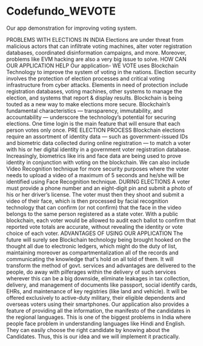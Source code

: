 # Codefundo_WEVOTE
Our app demonstration for improving voting system.

PROBLEMS WITH ELECTIONS IN INDIA
Elections are under threat from malicious actors that can infiltrate voting machines, alter voter registration databases, coordinated disinformation campaigns, and more. Moreover, problems like EVM hacking are also a very big issue to solve. 
                     HOW CAN OUR APPLICATION HELP
Our application- WE VOTE uses Blockchain Technology to improve the system of voting in the nations. Election security involves the protection of election processes and critical voting infrastructure from cyber attacks. Elements in need of protection include registration databases, voting machines, other systems to manage the election, and systems that report & display results. Blockchain is being touted as a new way to make elections more secure.
Blockchain’s fundamental characteristics — transparency, immutability, and accountability — underscore the technology’s potential for securing elections. One time login is the main feature that will ensure that each person votes only once.
PRE ELECTION PROCESS
Blockchain elections require an assortment of identity data — such as government-issued IDs and biometric data collected during online registration — to match a voter with his or her digital identity in a government voter registration database. Increasingly, biometrics like iris and face data are being used to prove identity in conjunction with voting on the blockchain. We can also include Video Recognition technique for more security purposes where the voter needs to upload a video of a maximum of 5 seconds and he/she will be identified using Face Recognition technique.
DURING ELECTIONS
A voter must provide a phone number and an eight-digit pin and submit a photo of his or her driver’s license. The voter must then they shoot and submit a video of their face, which is then processed by facial recognition technology that can confirm (or not confirm) that the face in the video belongs to the same person registered as a state voter.
With a public blockchain, each voter would be allowed to audit each ballot to confirm that reported vote totals are accurate, without revealing the identity or vote choice of each voter.
ADVANTAGES OF USING OUR APPLICATION
The future will surely see Blockchain technology being brought hooked on the thought all due to electronic ledgers, which might do the duty of list, maintaining moreover as compartmentalization all of the records and communicating the knowledge that's hold on all told of them. It will transform the method of govt. services and advantages are delivered to the people, do away with pilferages within the delivery of such services wherever this can be a big downside, eliminate leakages in tax collection, delivery, and management of documents like passport, social identify cards, EHRs, and maintenance of key registries (like land and vehicle).
It will be offered exclusively to active-duty military, their eligible dependents and overseas voters using their smartphones.
Our application also provides a feature of providing all the information, the manifesto of the candidates in the regional languages. This is one of the biggest problems in India where people face problem in understanding languages like Hindi and English. They can easily choose the right candidate by knowing about the Candidates.
Thus, this is our idea and we will implement it practically.

